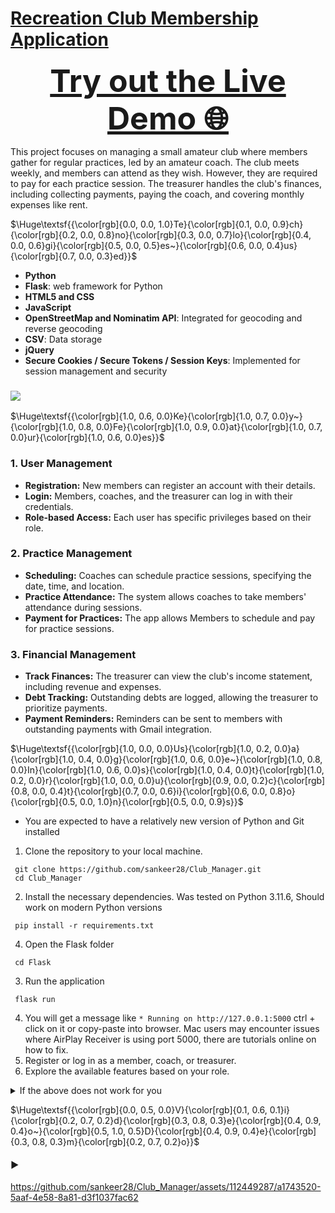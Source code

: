 # [**Recreation Club Membership Application**     ](    https://sankeer28.pythonanywhere.com/     )
<p align="center">
  <b><a href="https://sankeer28.pythonanywhere.com/" target="_blank" style="font-size:50px;">Try out the Live Demo 🌐</a></b>
</p>


This project focuses on managing a small amateur club where members gather for regular practices, led by an amateur coach. The club meets weekly, and members can attend as they wish. However, they are required to pay for each practice session. The treasurer handles the club's finances, including collecting payments, paying the coach, and covering monthly expenses like rent.

$\Huge\textsf{{\color[rgb]{0.0, 0.0, 1.0}Te}{\color[rgb]{0.1, 0.0, 0.9}ch}{\color[rgb]{0.2, 0.0, 0.8}no}{\color[rgb]{0.3, 0.0, 0.7}lo}{\color[rgb]{0.4, 0.0, 0.6}gi}{\color[rgb]{0.5, 0.0, 0.5}es~}{\color[rgb]{0.6, 0.0, 0.4}us}{\color[rgb]{0.7, 0.0, 0.3}ed}}$
- **Python**
- **Flask**: web framework for Python
- **HTML5 and CSS** 
- **JavaScript**
- **OpenStreetMap and Nominatim API**: Integrated for geocoding and reverse geocoding
- **CSV**: Data storage
- **jQuery**
- **Secure Cookies / Secure Tokens / Session Keys**: Implemented for session management and security
### ![](https://skillicons.dev/icons?i=python,flask,html,css,js)
$\Huge\textsf{{\color[rgb]{1.0, 0.6, 0.0}Ke}{\color[rgb]{1.0, 0.7, 0.0}y~}{\color[rgb]{1.0, 0.8, 0.0}Fe}{\color[rgb]{1.0, 0.9, 0.0}at}{\color[rgb]{1.0, 0.7, 0.0}ur}{\color[rgb]{1.0, 0.6, 0.0}es}}$

### 1. User Management
- **Registration:** New members can register an account with their details.
- **Login:** Members, coaches, and the treasurer can log in with their credentials.
- **Role-based Access:** Each user has specific privileges based on their role. 

### 2. Practice Management
- **Scheduling:** Coaches can schedule practice sessions, specifying the date, time, and location. 
- **Practice Attendance:** The system allows coaches to take members' attendance during sessions. 
- **Payment for Practices:** The app allows Members to schedule and pay for practice sessions. 

### 3. Financial Management
- **Track Finances:** The treasurer can view the club's income statement, including revenue and expenses. 
- **Debt Tracking:** Outstanding debts are logged, allowing the treasurer to prioritize payments. 
- **Payment Reminders:** Reminders can be sent to members with outstanding payments with Gmail integration. 

$\Huge\textsf{{\color[rgb]{1.0, 0.0, 0.0}Us}{\color[rgb]{1.0, 0.2, 0.0}a}{\color[rgb]{1.0, 0.4, 0.0}g}{\color[rgb]{1.0, 0.6, 0.0}e~}{\color[rgb]{1.0, 0.8, 0.0}In}{\color[rgb]{1.0, 0.6, 0.0}s}{\color[rgb]{1.0, 0.4, 0.0}t}{\color[rgb]{1.0, 0.2, 0.0}r}{\color[rgb]{1.0, 0.0, 0.0}u}{\color[rgb]{0.9, 0.0, 0.2}c}{\color[rgb]{0.8, 0.0, 0.4}t}{\color[rgb]{0.7, 0.0, 0.6}i}{\color[rgb]{0.6, 0.0, 0.8}o}{\color[rgb]{0.5, 0.0, 1.0}n}{\color[rgb]{0.5, 0.0, 0.9}s}}$
- You are expected to have a relatively new version of Python and Git installed
1. Clone the repository to your local machine.
```
 git clone https://github.com/sankeer28/Club_Manager.git
 cd Club_Manager
```
2. Install the necessary dependencies. Was tested on Python 3.11.6, Should work on modern Python versions
```
 pip install -r requirements.txt
```
4. Open the Flask folder
```
 cd Flask
```
3. Run the application 
```
 flask run
```
4. You will get a message like ``` * Running on http://127.0.0.1:5000 ``` ctrl + click on it or copy-paste into browser. Mac users may encounter issues where AirPlay Receiver is using port 5000, there are tutorials online on how to fix.
5. Register or log in as a member, coach, or treasurer.
6. Explore the available features based on your role.
<details>
<summary>If the above does not work for you</summary>

1. download as [ZIP](https://github.com/sankeer28/Club_Manager/archive/refs/heads/main.zip)
2. Unzip the file
3. open the Club_Manager-main folder
4. open the 'Flask' folder in VSCode or Pycharm
5. click run on app.py
6. move users.csv and scheduled_practices.csv outside the Flask folder into the Club_Manager-main folder if you run into errors
</details>

$\Huge\textsf{{\color[rgb]{0.0, 0.5, 0.0}V}{\color[rgb]{0.1, 0.6, 0.1}i}{\color[rgb]{0.2, 0.7, 0.2}d}{\color[rgb]{0.3, 0.8, 0.3}e}{\color[rgb]{0.4, 0.9, 0.4}o~}{\color[rgb]{0.5, 1.0, 0.5}D}{\color[rgb]{0.4, 0.9, 0.4}e}{\color[rgb]{0.3, 0.8, 0.3}m}{\color[rgb]{0.2, 0.7, 0.2}o}}$
#### ▶️
https://github.com/sankeer28/Club_Manager/assets/112449287/a1743520-5aaf-4e58-8a81-d3f1037fac62



